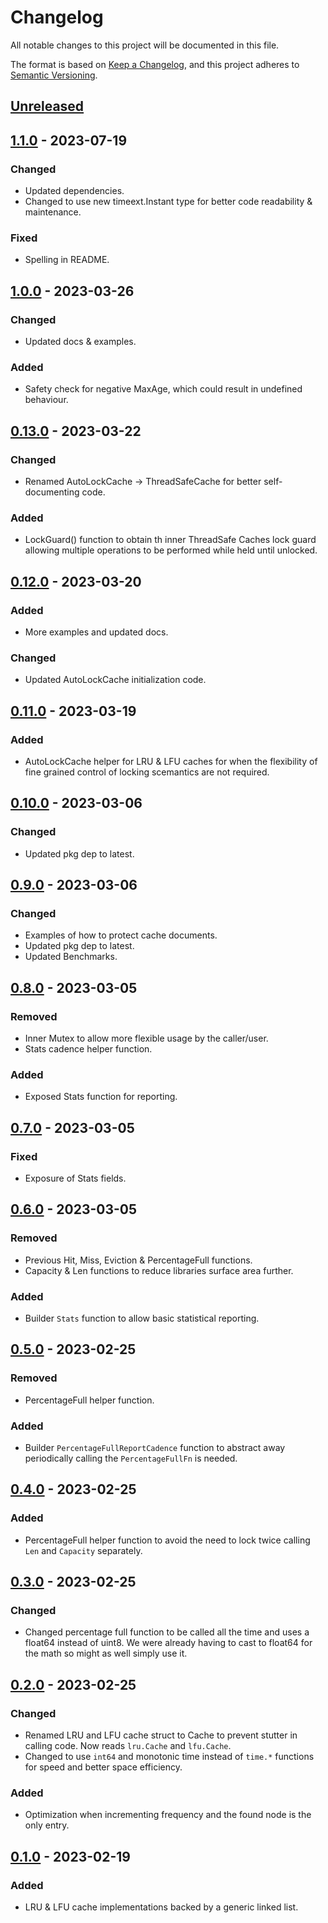 # Changelog
All notable changes to this project will be documented in this file.

The format is based on [Keep a Changelog](https://keepachangelog.com/en/1.0.0/),
and this project adheres to [Semantic Versioning](https://semver.org/spec/v2.0.0.html).

## [Unreleased]

## [1.1.0] - 2023-07-19
### Changed
- Updated dependencies.
- Changed to use new timeext.Instant type for better code readability & maintenance.

### Fixed
- Spelling in README.

## [1.0.0] - 2023-03-26
### Changed
- Updated docs & examples.

### Added
- Safety check for negative MaxAge, which could result in undefined behaviour.

## [0.13.0] - 2023-03-22
### Changed
- Renamed AutoLockCache -> ThreadSafeCache for better self-documenting code.

### Added
- LockGuard() function to obtain th inner ThreadSafe Caches lock guard allowing multiple operations to be performed while held until unlocked.

## [0.12.0] - 2023-03-20
### Added
- More examples and updated docs.

### Changed
- Updated AutoLockCache initialization code.

## [0.11.0] - 2023-03-19
### Added
- AutoLockCache helper for LRU & LFU caches for when the flexibility of fine grained control of locking scemantics are not required.

## [0.10.0] - 2023-03-06
### Changed
- Updated pkg dep to latest.

## [0.9.0] - 2023-03-06
### Changed
- Examples of how to protect cache documents.
- Updated pkg dep to latest.
- Updated Benchmarks.

## [0.8.0] - 2023-03-05
### Removed
- Inner Mutex to allow more flexible usage by the caller/user.
- Stats cadence helper function.

### Added
- Exposed Stats function for reporting.

## [0.7.0] - 2023-03-05
### Fixed
- Exposure of Stats fields.

## [0.6.0] - 2023-03-05
### Removed
- Previous Hit, Miss, Eviction & PercentageFull functions.
- Capacity & Len functions to reduce libraries surface area further.

### Added
- Builder `Stats` function to allow basic statistical reporting.

## [0.5.0] - 2023-02-25
### Removed
- PercentageFull helper function.

### Added
- Builder `PercentageFullReportCadence` function to abstract away periodically calling the `PercentageFullFn` is needed.

## [0.4.0] - 2023-02-25
### Added
- PercentageFull helper function to avoid the need to lock twice calling `Len` and `Capacity` separately.

## [0.3.0] - 2023-02-25
### Changed
- Changed percentage full function to be called all the time and uses a float64 instead of uint8. We were already having to cast to float64 for the math so might as well simply use it.

## [0.2.0] - 2023-02-25
### Changed
- Renamed LRU and LFU cache struct to Cache to prevent stutter in calling code. Now reads `lru.Cache` and `lfu.Cache`.
- Changed to use `int64` and monotonic time instead of `time.*` functions for speed and better space efficiency.

### Added
- Optimization when incrementing frequency and the found node is the only entry.

## [0.1.0] - 2023-02-19
### Added
- LRU & LFU cache implementations backed by a generic linked list.

[Unreleased]: https://github.com/go-playground/cache/compare/v1.1.0...HEAD
[1.1.0]: https://github.com/go-playground/cache/compare/v1.0.0...v1.1.0
[1.0.0]: https://github.com/go-playground/cache/compare/v0.13.0...v1.0.0
[0.13.0]: https://github.com/go-playground/cache/compare/v0.12.0...v0.13.0
[0.12.0]: https://github.com/go-playground/cache/compare/v0.11.0...v0.12.0
[0.11.0]: https://github.com/go-playground/cache/compare/v0.10.0...v0.11.0
[0.10.0]: https://github.com/go-playground/cache/compare/v0.9.0...v0.10.0
[0.9.0]: https://github.com/go-playground/cache/compare/v0.8.0...v0.9.0
[0.8.0]: https://github.com/go-playground/cache/compare/v0.7.0...v0.8.0
[0.7.0]: https://github.com/go-playground/cache/compare/v0.6.0...v0.7.0
[0.6.0]: https://github.com/go-playground/cache/compare/v0.5.0...v0.6.0
[0.5.0]: https://github.com/go-playground/cache/compare/v0.4.0...v0.5.0
[0.4.0]: https://github.com/go-playground/cache/compare/v0.3.0...v0.4.0
[0.3.0]: https://github.com/go-playground/cache/compare/v0.2.0...v0.3.0
[0.2.0]: https://github.com/go-playground/cache/compare/v0.1.0...v0.2.0
[0.1.0]: https://github.com/go-playground/cache/commit/v0.1.0
